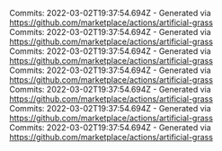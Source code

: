 Commits: 2022-03-02T19:37:54.694Z - Generated via https://github.com/marketplace/actions/artificial-grass
<br>
Commits: 2022-03-02T19:37:54.694Z - Generated via https://github.com/marketplace/actions/artificial-grass
<br>
Commits: 2022-03-02T19:37:54.694Z - Generated via https://github.com/marketplace/actions/artificial-grass
<br>
Commits: 2022-03-02T19:37:54.694Z - Generated via https://github.com/marketplace/actions/artificial-grass
<br>
Commits: 2022-03-02T19:37:54.694Z - Generated via https://github.com/marketplace/actions/artificial-grass
<br>
Commits: 2022-03-02T19:37:54.694Z - Generated via https://github.com/marketplace/actions/artificial-grass
<br>
Commits: 2022-03-02T19:37:54.694Z - Generated via https://github.com/marketplace/actions/artificial-grass
<br>
